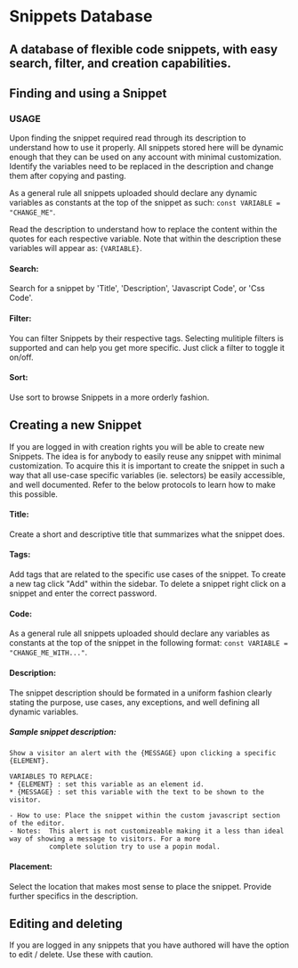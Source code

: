 # Snippets Database
## A database of flexible code snippets, with easy search, filter, and creation capabilities.


## Finding and using a Snippet

### USAGE
Upon finding the snippet required read through its description to understand how to use it properly. All snippets stored here will be dynamic enough that they can be used on any account with minimal customization. Identify the variables need to be replaced in the description and change them after copying and pasting.

As a general rule all snippets uploaded should declare any dynamic variables as constants at the top of the snippet as such: `const VARIABLE = "CHANGE_ME"`.

Read the description to understand how to replace the content within the quotes for each respective variable. Note that within the description these variables will appear as: `{VARIABLE}`.

#### Search:
Search for a snippet by 'Title', 'Description', 'Javascript Code', or 'Css Code'.

#### Filter:
You can filter Snippets by their respective tags. Selecting mulitiple filters is supported and can help you get more specific. Just click a filter to toggle it on/off.

#### Sort:
Use sort to browse Snippets in a more orderly fashion.


## Creating a new Snippet
If you are logged in with creation rights you will be able to create new Snippets. The idea is for anybody to easily reuse any snippet with minimal customization. To acquire this it is important to create the snippet in such a way that all use-case specific variables (ie. selectors) be easily accessible, and well documented. Refer to the below protocols to learn how to make this possible.

#### Title:
Create a short and descriptive title that summarizes what the snippet does.

#### Tags:
Add tags that are related to the specific use cases of the snippet. To create a new tag click "Add" within the sidebar. To delete a snippet right click on a snippet and enter the correct password.

#### Code:
As a general rule all snippets uploaded should declare any variables as constants at the top of the snippet in the following format: 
`const VARIABLE = "CHANGE_ME_WITH..."`.

#### Description:
The snippet description should be formated in a uniform fashion clearly stating the purpose, use cases, any exceptions, and well defining all dynamic variables.

##### Sample snippet description:
```
Show a visitor an alert with the {MESSAGE} upon clicking a specific {ELEMENT}.

VARIABLES TO REPLACE: 
* {ELEMENT} : set this variable as an element id.
* {MESSAGE} : set this variable with the text to be shown to the visitor.

- How to use: Place the snippet within the custom javascript section of the editor. 
- Notes:  This alert is not customizeable making it a less than ideal way of showing a message to visitors. For a more
          complete solution try to use a popin modal.
```

#### Placement:
Select the location that makes most sense to place the snippet. Provide further specifics in the description.

## Editing and deleting
If you are logged in any snippets that you have authored will have the option to edit / delete. Use these with caution.
